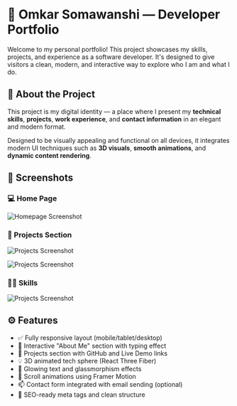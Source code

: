 # 🚀 Omkar Somawanshi — Developer Portfolio

Welcome to my personal portfolio! This project showcases my skills, projects, and experience as a software developer. It's designed to give visitors a clean, modern, and interactive way to explore who I am and what I do.


## 🧠 About the Project

This project is my digital identity — a place where I present my **technical skills**, **projects**, **work experience**, and **contact information** in an elegant and modern format.

Designed to be visually appealing and functional on all devices, it integrates modern UI techniques such as **3D visuals**, **smooth animations**, and **dynamic content rendering**.

## 📸 Screenshots

### 💻 Home Page

![Homepage Screenshot](../Omkar%20Portfolio/src/assets/home.PNG)

### 📂 Projects Section
![Projects Screenshot](../Omkar%20Portfolio/src/assets/pro.PNG)

![Projects Screenshot](../Omkar%20Portfolio/src/assets/pro1.PNG)

### 🙋‍♂️ Skills
![Projects Screenshot](../Omkar%20Portfolio/src/assets/skill.PNG)


## ⚙️ Features

- ✅ Fully responsive layout (mobile/tablet/desktop)
- 🎯 Interactive "About Me" section with typing effect
- 🚀 Projects section with GitHub and Live Demo links
- 💡 3D animated tech sphere (React Three Fiber)
- 🌈 Glowing text and glassmorphism effects
- 🎥 Scroll animations using Framer Motion
- 📫 Contact form integrated with email sending (optional)
- 🔐 SEO-ready meta tags and clean structure

